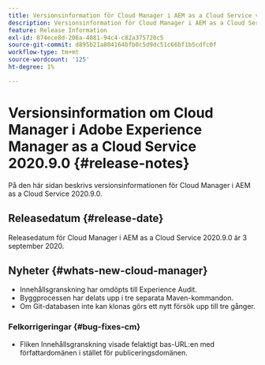 ```yaml
---
title: Versionsinformation för Cloud Manager i AEM as a Cloud Service version 2020.9.0
description: Versionsinformation för Cloud Manager i AEM as a Cloud Service version 2020.9.0
feature: Release Information
exl-id: 874ece8d-206a-4081-94c4-c82a375720c5
source-git-commit: d895b21a804164bfb0c5d9dc51c66bf1b5cdfc0f
workflow-type: tm+mt
source-wordcount: '125'
ht-degree: 1%

---
```


# Versionsinformation om Cloud Manager i Adobe Experience Manager as a Cloud Service 2020.9.0 {#release-notes}

På den här sidan beskrivs versionsinformationen för Cloud Manager i AEM as a Cloud Service 2020.9.0.

## Releasedatum {#release-date}

Releasedatum för Cloud Manager i AEM as a Cloud Service 2020.9.0 är 3 september 2020.

## Nyheter {#whats-new-cloud-manager}

* Innehållsgranskning har omdöpts till Experience Audit.
* Byggprocessen har delats upp i tre separata Maven-kommandon.
* Om Git-databasen inte kan klonas görs ett nytt försök upp till tre gånger.

### Felkorrigeringar {#bug-fixes-cm}

* Fliken Innehållsgranskning visade felaktigt bas-URL:en med författardomänen i stället för publiceringsdomänen.
